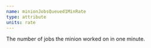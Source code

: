 ```yaml
---
name: minionJobsQueued1MinRate
type: attribute
units: rate
---
```


The number of jobs the minion worked on in one minute.